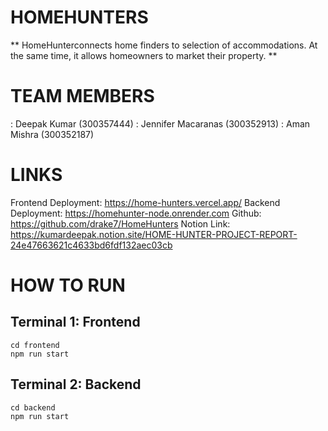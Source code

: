 # HOMEHUNTERS
** HomeHunterconnects home finders to selection of accommodations. At the same time, it allows homeowners to market their property. **

# TEAM MEMBERS
: Deepak Kumar (300357444)
: Jennifer Macaranas (300352913)
: Aman Mishra (300352187)

# LINKS
Frontend Deployment: https://home-hunters.vercel.app/
Backend Deployment: https://homehunter-node.onrender.com
Github: https://github.com/drake7/HomeHunters
Notion Link: https://kumardeepak.notion.site/HOME-HUNTER-PROJECT-REPORT-24e47663621c4633bd6fdf132aec03cb

# HOW TO RUN
## Terminal 1: Frontend
```
cd frontend
npm run start
```

## Terminal 2: Backend
```
cd backend
npm run start
```
